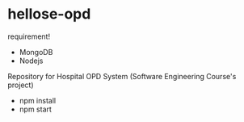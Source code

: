 # hellose-opd
requirement!
- MongoDB
- Nodejs

Repository for Hospital OPD System (Software Engineering Course's project)
- npm install
- npm start
